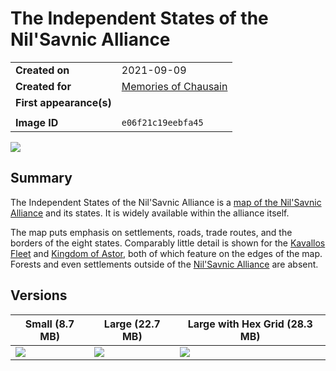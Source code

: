 # The Independent States of the Nil'Savnic Alliance

|||
| --- | --- |
| **Created on** | 2021-09-09 |
| **Created for** | [Memories of Chausain](../campaigns/C3-memories-of-chausain.md) |
| **First appearance(s)** | |
||
| **Image ID** | `e06f21c19eebfa45` |

<img src="https://raw.githubusercontent.com/jesskelsall/astarus-images/main/maps/e06f21c19eebfa45-sm.jpg" />

## Summary

The Independent States of the Nil'Savnic Alliance is a [map of the Nil'Savnic Alliance](map-of-the-nilsavnic-alliance.md) and its states. It is widely available within the alliance itself.

The map puts emphasis on settlements, roads, trade routes, and the borders of the eight states. Comparably little detail is shown for the [Kavallos Fleet](../civilisations/kavallos-fleet/kavallos-fleet.md) and [Kingdom of Astor](../civilisations/kingdom-of-astor/kingdom-of-astor.md), both of which feature on the edges of the map. Forests and even settlements outside of the [Nil'Savnic Alliance](../civilisations/nilsavnic-alliance/nilsavnic-alliance.md) are absent.

## Versions

| Small (8.7 MB) | Large (22.7 MB) | Large with Hex Grid (28.3 MB) |
| --- | --- | --- |
| <img src="https://raw.githubusercontent.com/jesskelsall/astarus-images/main/maps/e06f21c19eebfa45-sm.jpg" /> | <img src="https://raw.githubusercontent.com/jesskelsall/astarus-images/main/maps/e06f21c19eebfa45-lg.jpg" /> | <img src="https://raw.githubusercontent.com/jesskelsall/astarus-images/main/maps/e06f21c19eebfa45-gd.jpg" /> |
